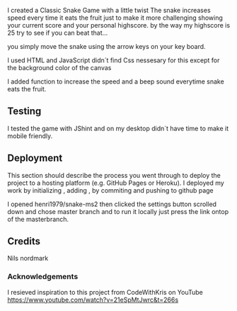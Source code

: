 I created a Classic Snake Game with a little twist 
The snake increases speed every time it eats the fruit just to make it more challenging
showing your current score and your personal highscore. by the way my highscore is 25 try to see if you can beat that...

you simply move the snake using the arrow keys on your key board.


I used HTML and JavaScript didn´t find Css nessesary for this except for the background color of the canvas

I added function to increase the speed and a beep sound everytime snake eats the fruit.


## Testing

I tested the game with JShint and on my desktop didn´t have time to make it mobile friendly.


## Deployment

This section should describe the process you went through to deploy the project to a hosting platform (e.g. GitHub Pages or Heroku).
I deployed my work by initializing , adding , by commiting and pushing to github page

I opened henri1979/snake-ms2 then clicked the settings button 
scrolled down and chose master branch and to run it locally just press the link ontop of the masterbranch.


## Credits
Nils nordmark 


### Acknowledgements
I resieved inspiration to this project from CodeWithKris on YouTube https://www.youtube.com/watch?v=21eSpMtJwrc&t=266s
